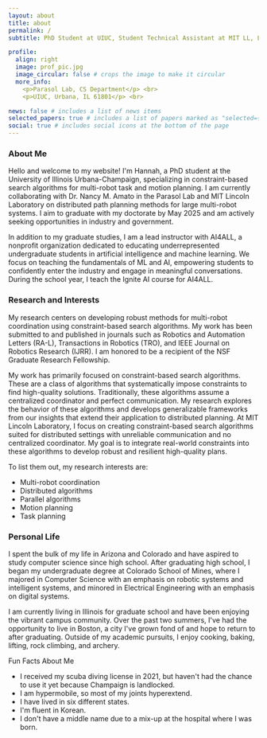 ```yaml
---
layout: about
title: about
permalink: /
subtitle: PhD Student at UIUC, Student Technical Assistant at MIT LL, Lead Instructor for AI4ALL

profile:
  align: right
  image: prof_pic.jpg
  image_circular: false # crops the image to make it circular
  more_info: 
    <p>Parasol Lab, CS Department</p> <br>
    <p>UIUC, Urbana, IL 61801</p> <br>

news: false # includes a list of news items
selected_papers: true # includes a list of papers marked as "selected={true}"
social: true # includes social icons at the bottom of the page
---
```


### About Me 

Hello and welcome to my website! I'm Hannah, a PhD student at the University of Illinois Urbana-Champaign, specializing in constraint-based search algorithms for multi-robot task and motion planning. I am currently collaborating with Dr. Nancy M. Amato in the Parasol Lab and MIT Lincoln Laboratory on distributed path planning methods for large multi-robot systems. I aim to graduate with my doctorate by May 2025 and am actively seeking opportunities in industry and government.

In addition to my graduate studies, I am a lead instructor with AI4ALL, a nonprofit organization dedicated to educating underrepresented undergraduate students in artificial intelligence and machine learning. We focus on teaching the fundamentals of ML and AI, empowering students to confidently enter the industry and engage in meaningful conversations. During the school year, I teach the Ignite AI course for AI4ALL.

### Research and Interests

My research centers on developing robust methods for multi-robot coordination using constraint-based search algorithms. My work has been submitted to and published in journals such as Robotics and Automation Letters (RA-L), Transactions in Robotics (TRO), and IEEE Journal on Robotics Research (IJRR). I am honored to be a recipient of the NSF Graduate Research Fellowship.

My work has primarily focused on constraint-based search algorithms. These are a class of algorithms that systematically impose constraints to find high-quality solutions. Traditionally, these algorithms assume a centralized coordinator and perfect communication. My research explores the behavior of these algorithms and develops generalizable frameworks from our insights that extend their application to distributed planning. At MIT Lincoln Laboratory, I focus on creating constraint-based search algorithms suited for distributed settings with unreliable communication and no centralized coordinator. My goal is to integrate real-world constraints into these algorithms to develop robust and resilient high-quality plans.

To list them out, my research interests are: 
- Multi-robot coordination
- Distributed algorithms
- Parallel algorithms
- Motion planning
- Task planning 

### Personal Life 

I spent the bulk of my life in Arizona and Colorado and have aspired to study computer science since high school. After graduating high school, I began my undergraduate degree at Colorado School of Mines, where I majored in Computer Science with an emphasis on robotic systems and intelligent systems, and minored in Electrical Engineering with an emphasis on digital systems.

I am currently living in Illinois for graduate school and have been enjoying the vibrant campus community. Over the past two summers, I've had the opportunity to live in Boston, a city I've grown fond of and hope to return to after graduating. Outside of my academic pursuits, I enjoy cooking, baking, lifting, rock climbing, and archery.

Fun Facts About Me
- I received my scuba diving license in 2021, but haven't had the chance to use it yet because Champaign is landlocked.
- I am hypermobile, so most of my joints hyperextend.
- I have lived in six different states.
- I'm fluent in Korean.
- I don't have a middle name due to a mix-up at the hospital where I was born.